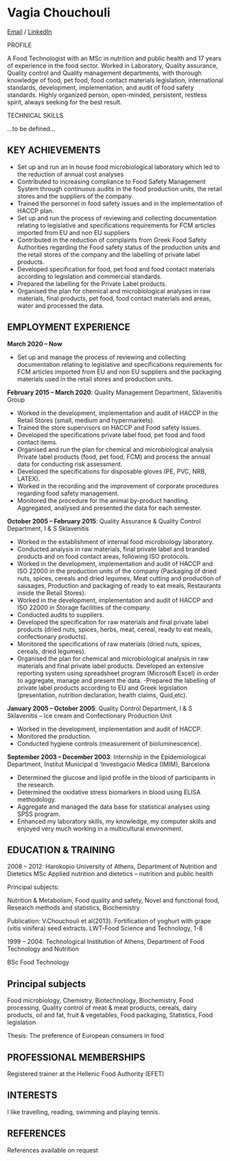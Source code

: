 # Vagia Chouchouli

[Email](mailto:vagiac@yahoo.com) / [LinkedIn](https://gr.linkedin.com/in/chouchouli-vaia-3849253a)

PROFILE 

A Food Technologist with an MSc in nutrition and public health and 17 years of experience in the food sector. Worked in Laboratory, Quality assurance, Quality control and Quality management departments, with thorough knowledge of food, pet food, food contact materials legislation, international standards, development, implementation, and audit of food safety standards. Highly organized person, open-minded, persistent, restless spirit, always seeking for the best result.

TECHNICAL SKILLS

...to be defined...

## KEY ACHIEVEMENTS

- Set up and run an in house food microbiological laboratory which led to the reduction of annual cost analyses
- Contributed to increasing compliance to Food Safety Management System through continuous audits in the food production units, the retail stores  and the suppliers of the company.
- Trained the personnel in food safety issues and in the implementation of HACCP plan.
- Set up and run the process of reviewing and collecting documentation relating to legislative and specifications requirements for FCM articles imported from EU and non EU suppliers
- Contributed in the reduction of complaints from Greek Food Safety Authorities regarding the Food safety status of the production units and the retail stores of the company and the labelling of private label products.
- Developed specification for food, pet food and food contact materials according to legislation and commercial standards.
- Prepared the labelling for the Private Label products.
- Organised the plan for chemical and microbiological analyses in raw materials, final products, pet food, food contact materials and areas, water and processed the data.
    
## EMPLOYMENT EXPERIENCE 

**March 2020 – Now**

- Set up and manage the process of reviewing and collecting documentation relating to legislative and specifications requirements for FCM articles imported from EU and non EU suppliers and the packaging materials used in the retail stores and production units.

**February 2015 – March 2020**: Quality Management Department, Sklavenitis Group

- Worked in the development, implementation and audit of HACCP in the Retail Stores (small, medium and hypermarkets).
- Trained the store supervisors on HACCP and Food safety issues.
- Developed the specifications private label food, pet food and food contact items.
- Organised and run the plan for chemical and microbiological analysis Private label products (food, pet food, FCM) and process the annual data for conducting risk assessment.
- Developed the specifications for disposable gloves (PE, PVC, NRB, LATEX).
- Worked in the recording and the improvement of corporate procedures regarding food safety management.
- Monitored the procedure for the animal by-product handling. Aggregated, analysed and presented the data for each semester.

**October 2005 – February 2015**: Quality Assurance & Quality Control Department, I & S Sklavenitis

- Worked in the establishment of internal food microbiology laboratory.
- Conducted analysis in raw materials, final private label and branded products and on food contact areas, following ISO protocols.
- Worked in the development, implementation and audit of HACCP and ISO 22000 in the production units of the company (Packaging of dried nuts, spices, cereals and dried legumes, Meat cutting and production of sausages, Production and packaging of ready to eat meals, Restaurants inside the Retail Stores).
- Worked in the development, implementation and audit of HACCP and ISO 22000 in Storage facilities of the company.
- Conducted audits to suppliers.
- Developed the specification for raw materials and final private label products (dried nuts, spices, herbs, meat, cereal, ready to eat meals, confectionary products).
- Monitored the specifications of raw materials (dried nuts, spices, cereals, dried legumes).
- Organised the plan for chemical and microbiological analysis in raw materials and final private label products. Developed an extensive reporting system using spreadsheet program (Microsoft Excel) in order to aggregate, manage and present the data. 
-Prepared the labelling of private label products according to EU and Greek legislation (presentation, nutrition declaration, health claims, Quid,etc).


**January 2005 – October 2005**: Quality Control Department, I & S Sklavenitis – Ice  cream and Confectionary Production Unit

- Worked in the development, implementation and audit of HACCP.
- Monitored the production.
- Conducted hygiene controls (measurement of bioluminescence).

**September 2003 – December 2003**: Internship in the Epidemiological Department, Institut Municipal d ‘Investigació Mèdica (IMIM), Barcelona

- Determined the glucose and lipid profile in the blood of participants in the research.
- Determined the oxidative stress biomarkers in blood using ELISA methodology.
- Aggregate and managed the data base for statistical analyses using SPSS program.
- Enhanced my laboratory skills, my knowledge, my computer skills and enjoyed very much working in a multicultural environment.

## EDUCATION & TRAINING 

2008 – 2012: Harokopio University of Athens, Department of Nutrition and Dietetics MSc Applied nutrition and dietetics – nutrition and public health

Principal subjects:

Nutrition & Metabolism, Food quality and safety, Novel and functional food, Research methods and statistics, Biochemistry

Publication: V.Chouchouli et al(2013). Fortification of yoghurt with grape (vitis vinifera) seed extracts. LWT-Food Science and Technology, 1-8

1999 – 2004: Technological Institution of Athens, Department of Food Technology and Nutrition

BSc Food Technology

## Principal subjects

Food microbiology, Chemistry, Biotechnology, Biochemistry, Food processing, Quality control of meat & meat products, cereals, dairy products, oil and fat, fruit & vegetables, Food packaging, Statistics, Food legislation

Thesis: The preference of European consumers in food

## PROFESSIONAL MEMBERSHIPS 

Registered trainer at the Hellenic Food Authority (EFET)

## INTERESTS
I like travelling, reading, swimming and playing tennis.

## REFERENCES
References available on request
